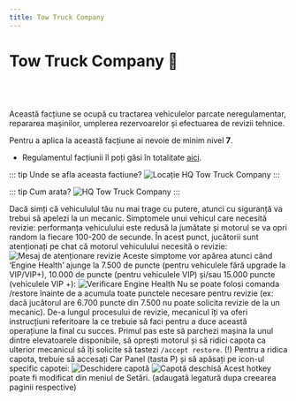 ```yaml
---
title: Tow Truck Company
---
```


# Tow Truck Company 🗼
<br> <br> <br> 
Această facțiune se ocupă cu tractarea vehiculelor parcate neregulamentar, repararea mașinilor, umplerea rezervoarelor și efectuarea de revizii tehnice.

Pentru a aplica la această facțiune ai nevoie de minim nivel **7**.

- Regulamentul facțiunii îl poți găsi în totalitate [aici](https://ragepanel.b-hood.ro/rules/view/regulament-mecanici "Regulament Tow Truck Company").

::: tip Unde se afla aceasta factiune?
![Locație HQ Tow Truck Company](https://i.imgur.com/C7yoBG7.png "Locație HQ Tow Truck Company")
:::

::: tip Cum arata?
![HQ Tow Truck Company](https://i.imgur.com/HYOoh6s.png "HQ LSPD")
:::

Dacă simți că vehicululul tău nu mai trage cu putere, atunci cu siguranță va trebui să apelezi la un mecanic.
Simptomele unui vehicul care necesită revizie: performanța vehiculului este redusă la jumătate și motorul se va opri random la fiecare 100-200 de secunde. În acest punct, jucătorii sunt atenționați pe chat că motorul vehiculului necesită o revizie:
![Mesaj de atenționare revizie](https://i.imgur.com/RkTDiDL.png "Mesaj de atenționare revizie")
Aceste simptome vor apărea atunci când ‘Engine Health’ ajunge la 7.500 de puncte (pentru vehiculele fără upgrade la VIP/VIP+), 10.000 de puncte (pentru vehiculele VIP) și/sau 15.000 puncte (vehiculele VIP +):
![Verificare Engine Health](https://i.imgur.com/5FfT7Ez.png "Verificare Engine Health")
Nu se poate folosi comanda /restore înainte de a acumula toate punctele necesare pentru revizie (ex: dacă jucătorul are 6.700 puncte din 7.500 nu poate solicita revizie de la un mecanic).
De-a lungul procesului de revizie, mecanicul îți va oferi instrucțiuni referitoare la ce trebuie să faci pentru a duce această operațiune la final cu succes.
Primul pas este să parchezi mașina la unul dintre elevatoarele disponibile, să oprești motorul și să ridici capota ca ulterior mecanicul să îți solicite să tastezi `/accept restore`.
(!) Pentru a ridica capota, trebuie să accesați Car Panel (tasta P) și să apăsați pe icon-ul specific capotei: 
![Deschidere capotă](https://i.imgur.com/1HGleee.png "Deschidere capotă")
![Capotă deschisă](https://i.imgur.com/1HGleee.png "Capotă deschisă")
Acest hotkey poate fi modificat din meniul de Setări. (adaugată legatură dupa creearea paginii respective)
